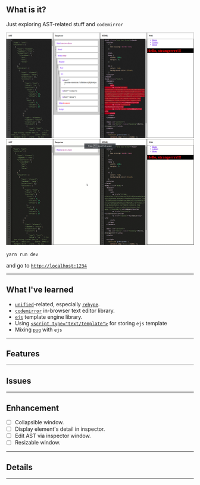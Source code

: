 ## What is it?

Just exploring AST-related stuff and `codemirror`

![Screenshot 1](./preview/screenshot-1.png)
![Preview](./preview/preview-1.gif)

```
yarn run dev
```

and go to [`http://localhost:1234`](http://localhost:1234)

---

## What I've learned

- [`unified`](https://github.com/unifiedjs/unified)-related, especially [`rehype`](https://github.com/rehypejs/rehype).
- [`codemirror`](https://github.com/codemirror/CodeMirror) in-browser text editor library.
- [`ejs`](https://github.com/mde/ejs) template engine library.
- Using [`<script type="text/template">`](https://stackoverflow.com/questions/4912586/explanation-of-script-type-text-template-script) for storing `ejs` template
- Mixing [`pug`](https://github.com/pugjs/pug) with `ejs`

---

## Features

---

## Issues

---

## Enhancement

- [ ] Collapsible window.
- [ ] Display element's detail in inspector.
- [ ] Edit AST via inspector window.
- [ ] Resizable window.

---

## Details

---
